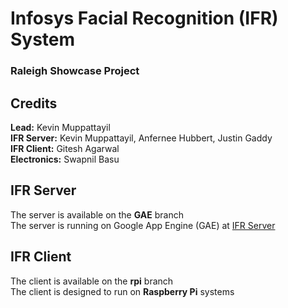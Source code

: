 # Infosys Facial Recognition (IFR) System
### Raleigh Showcase Project

## Credits
__Lead:__ Kevin Muppattayil  
__IFR Server:__ Kevin Muppattayil, Anfernee Hubbert, Justin Gaddy  
__IFR Client:__ Gitesh Agarwal  
__Electronics:__ Swapnil Basu

## IFR Server
The server is available on the __GAE__ branch  
The server is running on Google App Engine (GAE) at [IFR Server](http://infosys-facial-recog.appspot.com)

## IFR Client
The client is available on the __rpi__ branch  
The client is designed to run on __Raspberry Pi__ systems
